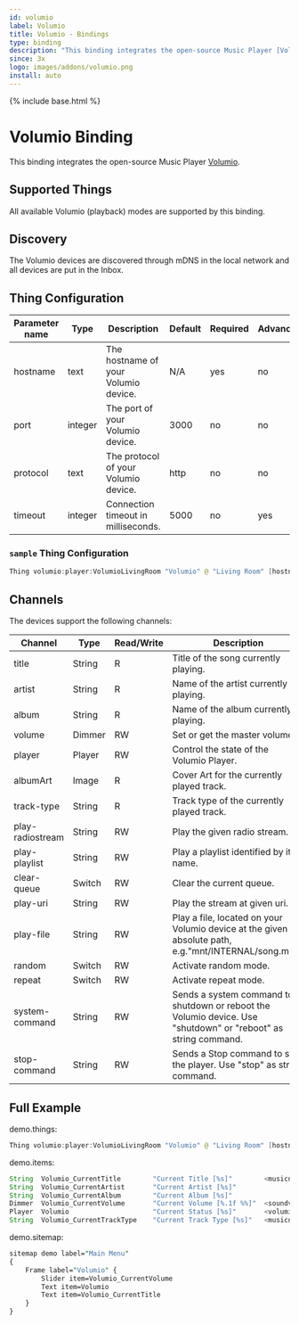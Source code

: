```yaml
---
id: volumio
label: Volumio
title: Volumio - Bindings
type: binding
description: "This binding integrates the open-source Music Player [Volumio](https://www.volumio.com)."
since: 3x
logo: images/addons/volumio.png
install: auto
---
```


<!-- Attention authors: Do not edit directly. Please add your changes to the appropriate source repository -->

{% include base.html %}

# Volumio Binding

<AddonLogo />

This binding integrates the open-source Music Player [Volumio](https://www.volumio.com).

## Supported Things

All available Volumio (playback) modes are supported by this binding.

## Discovery

The Volumio devices are discovered through mDNS in the local network and all devices are put in the Inbox.

## Thing Configuration

| Parameter name  | Type    | Description                           | Default | Required | Advanced |
|-----------------|---------|---------------------------------------|---------|----------|----------|
| hostname        | text    | The hostname of your Volumio device.  | N/A     | yes      | no       |
| port            | integer | The port of your Volumio device.      | 3000    | no       | no       |
| protocol        | text    | The protocol of your Volumio device.  | http    | no       | no       |
| timeout         | integer | Connection timeout in milliseconds.   | 5000    | no       | yes      |

### `sample` Thing Configuration

```java
Thing volumio:player:VolumioLivingRoom "Volumio" @ "Living Room" [hostname="volumio.local", protocol="http"]
```

## Channels

The devices support the following channels:

| Channel           | Type   | Read/Write | Description                                                                                                          |
|-------------------|--------|------------|----------------------------------------------------------------------------------------------------------------------|
| title             | String | R          | Title of the song currently playing.                                                                                 |
| artist            | String | R          | Name of the artist currently playing.                                                                                |
| album             | String | R          | Name of the album currently playing.                                                                                 |
| volume            | Dimmer | RW         | Set or get the master volume.                                                                                        |
| player            | Player | RW         | Control the state of the Volumio Player.                                                                             |
| albumArt          | Image  | R          | Cover Art for the currently played track.                                                                            |
| track-type        | String | R          | Track type of the currently played track.                                                                            |
| play-radiostream  | String | RW         | Play the given radio stream.                                                                                         |
| play-playlist     | String | RW         | Play a playlist identified  by its name.                                                                             |
| clear-queue       | Switch | RW         | Clear the current queue.                                                                                             |
| play-uri          | String | RW         | Play the stream at given uri.                                                                                        |
| play-file         | String | RW         | Play a file, located on your Volumio device at the given absolute path, e.g."mnt/INTERNAL/song.mp3"                  |
| random            | Switch | RW         | Activate random mode.                                                                                                |
| repeat            | Switch | RW         | Activate repeat mode.                                                                                                |
| system-command    | String | RW         | Sends a system command to shutdown or reboot the Volumio device. Use "shutdown" or "reboot" as string command.       |
| stop-command      | String | RW         | Sends a Stop command to stop the player. Use "stop" as string command.                                               |

## Full Example

demo.things:

```java
Thing volumio:player:VolumioLivingRoom "Volumio" @ "Living Room" [hostname="volumio.local", protocol="http"]
```

demo.items:

```java
String	Volumio_CurrentTitle	    "Current Title [%s]"	    <musicnote>      {channel="volumio:player:VolumioLivingRoom:title"}
String	Volumio_CurrentArtist	    "Current Artist [%s]"	                     {channel="volumio:player:VolumioLivingRoom:artist"}
String	Volumio_CurrentAlbum	    "Current Album [%s]"	                     {channel="volumio:player:VolumioLivingRoom:album"}
Dimmer	Volumio_CurrentVolume	    "Current Volume [%.1f %%]"  <soundvolume>	 {channel="volumio:player:VolumioLivingRoom:volume"}
Player	Volumio	                    "Current Status [%s]"	    <volumiologo>    {channel="volumio:player:VolumioLivingRoom:player"}
String	Volumio_CurrentTrackType	"Current Track Type [%s]"   <musicnote>      {channel="volumio:player:VolumioLivingRoom:track-type"}
```

demo.sitemap:

```perl
sitemap demo label="Main Menu"
{
    Frame label="Volumio" {
        Slider item=Volumio_CurrentVolume
        Text item=Volumio
		Text item=Volumio_CurrentTitle
    }
}
```

